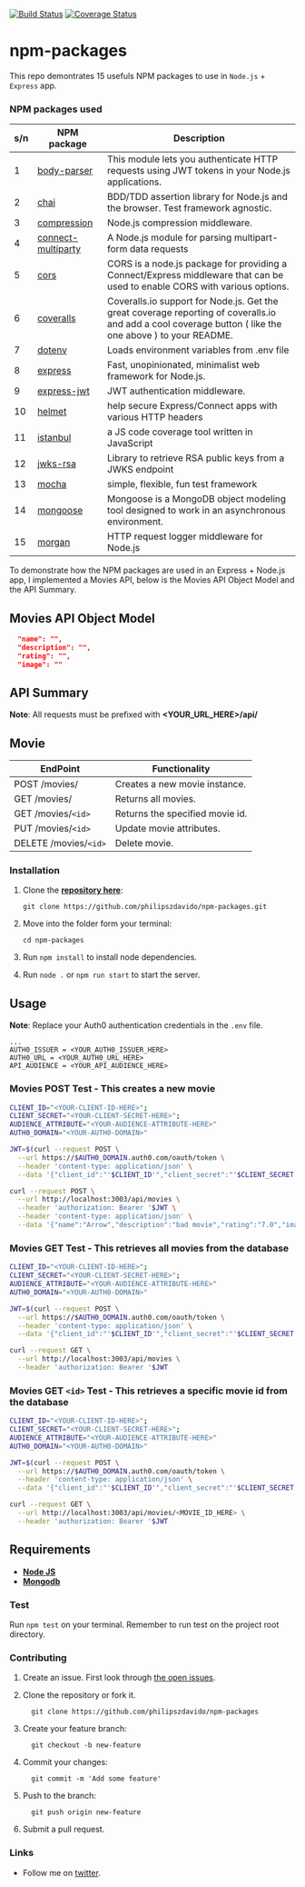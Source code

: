 [![Build Status](https://travis-ci.org/philipszdavido/npm-packages.svg?branch=master)](https://travis-ci.org/philipszdavido/npm-packages)
[![Coverage Status](https://coveralls.io/repos/github/philipszdavido/npm-packages/badge.svg?branch=master)](https://coveralls.io/github/philipszdavido/npm-packages?branch=master)

# npm-packages

This repo demontrates 15 usefuls NPM packages to use in `Node.js` + `Express` app.

### NPM packages used
s/n | NPM package | Description
--- | ----------- | -----------
1 | [body-parser](https://www.npmjs.com/package/body-parser) | This module lets you authenticate HTTP requests using JWT tokens in your Node.js applications.
2 | [chai](https://www.npmjs.com/package/chai) | BDD/TDD assertion library for Node.js and the browser. Test framework agnostic.
3 | [compression](https://www.npmjs.com/package/compression) | Node.js compression middleware.
4 | [connect-multiparty](https://www.npmjs.com/package/connect-multiparty) | A Node.js module for parsing multipart-form data requests
5 | [cors](https://www.npmjs.com/package/cors) | CORS is a node.js package for providing a Connect/Express middleware that can be used to enable CORS with various options.
6 | [coveralls](https://www.npmjs.com/package/coveralls) | Coveralls.io support for Node.js. Get the great coverage reporting of coveralls.io and add a cool coverage button ( like the one above ) to your README.
7 | [dotenv](https://www.npmjs.com/package/dotenv) | Loads environment variables from .env file
8 | [express](https://www.npmjs.com/package/express) | Fast, unopinionated, minimalist web framework for Node.js.
9 | [express-jwt](https://www.npmjs.com/package/express-jwt) | JWT authentication middleware.
10 | [helmet](https://www.npmjs.com/package/helmet) | help secure Express/Connect apps with various HTTP headers
11 | [istanbul](https://www.npmjs.com/package/istanbul) | a JS code coverage tool written in JavaScript
12 | [jwks-rsa](https://www.npmjs.com/package/jwks-rsa) | Library to retrieve RSA public keys from a JWKS endpoint
13 | [mocha](https://www.npmjs.com/package/mocha) | simple, flexible, fun test framework
14 | [mongoose](https://www.npmjs.com/package/mongoose) | Mongoose is a MongoDB object modeling tool designed to work in an asynchronous environment.
15 | [morgan](https://www.npmjs.com/package/morgan) | HTTP request logger middleware for Node.js

To demonstrate how the NPM packages are used in an Express + Node.js app, I implemented a Movies API, below is the Movies API Object Model and the API Summary.

## Movies API Object Model

```json
  "name": "",
  "description": "",
  "rating": "",
  "image": ""
```

## API Summary

**Note**: All requests must be prefixed with  **<YOUR_URL_HERE>/api/**

## Movie

EndPoint | Functionality
-------- | -------------
POST /movies/ | Creates a new movie instance.
GET /movies/ | Returns all movies.
GET /movies/`<id>` | Returns the specified movie id.
PUT /movies/`<id>` | Update movie attributes.
DELETE /movies/`<id>` | Delete movie.

### Installation

1.  Clone the [**repository here**](https://github.com/philipszdavido/npm-packages.git):

        git clone https://github.com/philipszdavido/npm-packages.git

1.  Move into the folder form your terminal:

        cd npm-packages

1.  Run `npm install` to install node dependencies.
1.  Run `node .` or `npm run start` to start the server.

## Usage

**Note**: Replace your Auth0 authentication credentials in the `.env` file.

```env
...
AUTH0_ISSUER = <YOUR_AUTH0_ISSUER_HERE>
AUTH0_URL = <YOUR_AUTH0_URL_HERE>
API_AUDIENCE = <YOUR_API_AUDIENCE_HERE>
```

### Movies POST Test - This creates a new movie
```sh
CLIENT_ID="<YOUR-CLIENT-ID-HERE>";
CLIENT_SECRET="<YOUR-CLIENT-SECRET-HERE>";
AUDIENCE_ATTRIBUTE="<YOUR-AUDIENCE-ATTRIBUTE-HERE>"
AUTH0_DOMAIN="<YOUR-AUTH0-DOMAIN>"

JWT=$(curl --request POST \
  --url https://$AUTH0_DOMAIN.auth0.com/oauth/token \
  --header 'content-type: application/json' \
  --data '{"client_id":"'$CLIENT_ID'","client_secret":"'$CLIENT_SECRET'","audience":"'$AUDIENCE_ATTRIBUTE'","grant_type":"client_credentials"}' | jq .access_token -r);

curl --request POST \
  --url http://localhost:3003/api/movies \
  --header 'authorization: Bearer '$JWT \
  --header 'content-type: application/json' \
  --data '{"name":"Arrow","description":"bad movie","rating":"7.0","image":"michaeljackson.png"}'
```

### Movies GET Test - This retrieves all movies from the database
```sh
CLIENT_ID="<YOUR-CLIENT-ID-HERE>";
CLIENT_SECRET="<YOUR-CLIENT-SECRET-HERE>";
AUDIENCE_ATTRIBUTE="<YOUR-AUDIENCE-ATTRIBUTE-HERE>"
AUTH0_DOMAIN="<YOUR-AUTH0-DOMAIN>"

JWT=$(curl --request POST \
  --url https://$AUTH0_DOMAIN.auth0.com/oauth/token \
  --header 'content-type: application/json' \
  --data '{"client_id":"'$CLIENT_ID'","client_secret":"'$CLIENT_SECRET'","audience":"'$AUDIENCE_ATTRIBUTE'","grant_type":"client_credentials"}' | jq .access_token -r);

curl --request GET \
  --url http://localhost:3003/api/movies \
  --header 'authorization: Bearer '$JWT
```

### Movies GET `<id>` Test - This retrieves a specific movie id from the database 
```sh
CLIENT_ID="<YOUR-CLIENT-ID-HERE>";
CLIENT_SECRET="<YOUR-CLIENT-SECRET-HERE>";
AUDIENCE_ATTRIBUTE="<YOUR-AUDIENCE-ATTRIBUTE-HERE>"
AUTH0_DOMAIN="<YOUR-AUTH0-DOMAIN>"

JWT=$(curl --request POST \
  --url https://$AUTH0_DOMAIN.auth0.com/oauth/token \
  --header 'content-type: application/json' \
  --data '{"client_id":"'$CLIENT_ID'","client_secret":"'$CLIENT_SECRET'","audience":"'$AUDIENCE_ATTRIBUTE'","grant_type":"client_credentials"}' | jq .access_token -r);

curl --request GET \
  --url http://localhost:3003/api/movies/<MOVIE_ID_HERE> \
  --header 'authorization: Bearer '$JWT
```

## Requirements
* [**Node JS**](https://nodejs.org/en/)
* [**Mongodb**](https://www.mongodb.org/downloads/)

### Test
Run `npm test` on your terminal. Remember to  run test on the project root directory.

### Contributing
1. Create an issue. First look through [the open issues](https://github.com/philipszdavido/npm-packages/issues).
1. Clone the repository or fork it.

         git clone https://github.com/philipszdavido/npm-packages

1. Create your feature branch:

         git checkout -b new-feature

1. Commit your changes:

         git commit -m 'Add some feature'

1. Push to the branch:

         git push origin new-feature

1. Submit a pull request.

###  Links
* Follow me on [twitter](https://twitter.com/ngArchangel).
